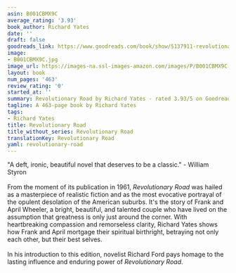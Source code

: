 ```yaml
---
asin: B001CBMX9C
average_rating: '3.93'
book_author: Richard Yates
date: ''
draft: false
goodreads_link: https://www.goodreads.com/book/show/5137911-revolutionary-road
image:
- B001CBMX9C.jpg
image_url: https://images-na.ssl-images-amazon.com/images/P/B001CBMX9C.01._SCLZZZZZZZ.jpg
layout: book
num_pages: '463'
review_rating: '0'
started_at: ''
summary: Revolutionary Road by Richard Yates - rated 3.93/5 on Goodreads
tagline: A 463-page book by Richard Yates
tags:
- Richard Yates
title: Revolutionary Road
title_without_series: Revolutionary Road
translationKey: Revolutionary Road
yaml: revolutionary-road
---
```


"A deft, ironic, beautiful novel that deserves to be a classic." - William Styron<br /><br />From the moment of its publication in 1961, <i>Revolutionary Road</i> was hailed as a masterpiece of realistic fiction and as the most evocative portrayal of the opulent desolation of the American suburbs. It's the story of Frank and April Wheeler, a bright, beautiful, and talented couple who have lived on the assumption that greatness is only just around the corner. With heartbreaking compassion and remorseless clarity, Richard Yates shows how Frank and April mortgage their spiritual birthright, betraying not only each other, but their best selves.<br /><br />In his introduction to this edition, novelist Richard Ford pays homage to the lasting influence and enduring power of <i>Revolutionary Road</i>.